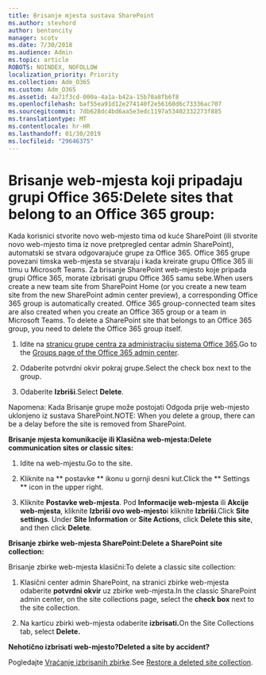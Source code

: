 ```yaml
---
title: Brisanje mjesta sustava SharePoint
ms.author: stevhord
author: bentoncity
manager: scotv
ms.date: 7/30/2018
ms.audience: Admin
ms.topic: article
ROBOTS: NOINDEX, NOFOLLOW
localization_priority: Priority
ms.collection: Adm_O365
ms.custom: Adm_O365
ms.assetid: 4a71f3cd-000a-4a1a-b42a-15b70a8fb6f8
ms.openlocfilehash: baf55ea91d12e274140f2e56160d6c73336ac707
ms.sourcegitcommit: 7db628dc4bd6aa5e3edc1197a53402332273f885
ms.translationtype: MT
ms.contentlocale: hr-HR
ms.lasthandoff: 01/30/2019
ms.locfileid: "29646375"
---
```

# <a name="delete-sites-that-belong-to-an-office-365-group"></a><span data-ttu-id="219ad-102">Brisanje web-mjesta koji pripadaju grupi Office 365:</span><span class="sxs-lookup"><span data-stu-id="219ad-102">Delete sites that belong to an Office 365 group:</span></span>

<span data-ttu-id="219ad-p101">Kada korisnici stvorite novo web-mjesto tima od kuće SharePoint (ili stvorite novo web-mjesto tima iz nove pretpregled centar admin SharePoint), automatski se stvara odgovarajuće grupe za Office 365. Office 365 grupe povezani timska web-mjesta se stvaraju i kada kreirate grupu Office 365 ili timu u Microsoft Teams. Za brisanje SharePoint web-mjesto koje pripada grupi Office 365, morate izbrisati grupu Office 365 samu sebe.</span><span class="sxs-lookup"><span data-stu-id="219ad-p101">When users create a new team site from SharePoint Home (or you create a new team site from the new SharePoint admin center preview), a corresponding Office 365 group is automatically created. Office 365 group-connected team sites are also created when you create an Office 365 group or a team in Microsoft Teams. To delete a SharePoint site that belongs to an Office 365 group, you need to delete the Office 365 group itself.</span></span> 
  
1. <span data-ttu-id="219ad-106">Idite na [stranicu grupe centra za administraciju sistema Office 365](https://portal.office.com/adminportal/home#/groups).</span><span class="sxs-lookup"><span data-stu-id="219ad-106">Go to the [Groups page of the Office 365 admin center](https://portal.office.com/adminportal/home#/groups).</span></span>
    
2. <span data-ttu-id="219ad-107">Odaberite potvrdni okvir pokraj grupe.</span><span class="sxs-lookup"><span data-stu-id="219ad-107">Select the check box next to the group.</span></span>
    
3. <span data-ttu-id="219ad-108">Odaberite **Izbriši**.</span><span class="sxs-lookup"><span data-stu-id="219ad-108">Select **Delete**.</span></span>
    
<span data-ttu-id="219ad-109">Napomena: Kada Brisanje grupe može postojati Odgoda prije web-mjesto uklonjeno iz sustava SharePoint.</span><span class="sxs-lookup"><span data-stu-id="219ad-109">NOTE: When you delete a group, there can be a delay before the site is removed from SharePoint.</span></span>
  
<span data-ttu-id="219ad-110">**Brisanje mjesta komunikacije ili Klasična web-mjesta:**</span><span class="sxs-lookup"><span data-stu-id="219ad-110">**Delete communication sites or classic sites:**</span></span>

1. <span data-ttu-id="219ad-111">Idite na web-mjestu.</span><span class="sxs-lookup"><span data-stu-id="219ad-111">Go to the site.</span></span>
  
2. <span data-ttu-id="219ad-112">Kliknite na \*\* postavke \*\* ikonu u gornji desni kut.</span><span class="sxs-lookup"><span data-stu-id="219ad-112">Click the \*\* Settings \*\* icon in the upper right.</span></span> 
  
3. <span data-ttu-id="219ad-p102">Kliknite **Postavke web-mjesta**. Pod **Informacije web-mjesta** ili **Akcije web-mjesta**, kliknite **Izbriši ovo web-mjesto**i kliknite **Izbriši**.</span><span class="sxs-lookup"><span data-stu-id="219ad-p102">Click **Site settings**. Under **Site Information** or **Site Actions**, click **Delete this site**, and then click **Delete**.</span></span>
  
<span data-ttu-id="219ad-115">**Brisanje zbirke web-mjesta SharePoint:**</span><span class="sxs-lookup"><span data-stu-id="219ad-115">**Delete a SharePoint site collection:**</span></span>

<span data-ttu-id="219ad-116">Brisanje zbirke web-mjesta klasični:</span><span class="sxs-lookup"><span data-stu-id="219ad-116">To delete a classic site collection:</span></span>
  
1. <span data-ttu-id="219ad-117">Klasični center admin SharePoint, na stranici zbirke web-mjesta odaberite **potvrdni okvir** uz zbirke web-mjesta.</span><span class="sxs-lookup"><span data-stu-id="219ad-117">In the classic SharePoint admin center, on the site collections page, select the **check box** next to the site collection.</span></span> 
    
2. <span data-ttu-id="219ad-118">Na karticu zbirki web-mjesta odaberite **izbrisati.**</span><span class="sxs-lookup"><span data-stu-id="219ad-118">On the Site Collections tab, select **Delete.**</span></span>
    
<span data-ttu-id="219ad-119">**Nehotično izbrisati web-mjesto?**</span><span class="sxs-lookup"><span data-stu-id="219ad-119">**Deleted a site by accident?**</span></span>

<span data-ttu-id="219ad-120">Pogledajte [Vraćanje izbrisanih zbirke](https://go.microsoft.com/fwlink/?linkid=867660).</span><span class="sxs-lookup"><span data-stu-id="219ad-120">See [Restore a deleted site collection](https://go.microsoft.com/fwlink/?linkid=867660).</span></span>
  

